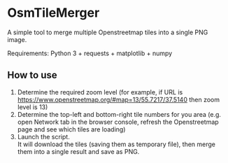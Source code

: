 # OsmTileMerger

A simple tool to merge multiple Openstreetmap tiles into a single PNG image.

Requirements:
Python 3 + requests + matplotlib + numpy

## How to use
1. Determine the required zoom level (for example, if URL is https://www.openstreetmap.org/#map=13/55.7217/37.5140 then zoom level is 13)
2. Determine the top-left and bottom-right tile numbers for you area (e.g. open Network tab in the browser console, refresh the Openstreetmap page and see which tiles are loading)
3. Launch the script.   
It will download the tiles (saving them as temporary file), then merge them into a single result and save as PNG.
